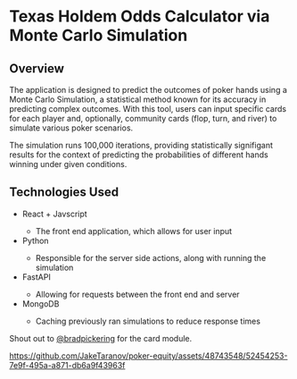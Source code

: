 # Texas Holdem Odds Calculator via Monte Carlo Simulation

## Overview
The application is designed to predict the outcomes of poker hands using a Monte Carlo Simulation, a statistical method known for its accuracy in predicting complex outcomes. With this tool, users can input specific cards for each player and, optionally, community cards (flop, turn, and river) to simulate various poker scenarios.

The simulation runs 100,000 iterations, providing statistically signifigant results for the context of predicting the probabilities of different hands winning under given conditions.

## Technologies Used
<ul>
  <li> React + Javscript </li>
    <ul>
      <li> The front end application, which allows for user input </li>
    </ul>
  <li> Python </li>
    <ul>
      <li> Responsible for the server side actions, along with running the simulation </li>
    </ul>
  <li> FastAPI </li>
    <ul>
      <li> Allowing for requests between the front end and server </li>
    </ul>
  <li >MongoDB </li>
    <ul>
      <li> Caching previously ran simulations to reduce response times </li>
    </ul>
</ul>

Shout out to [@bradpickering](https://github.com/bradpickering) for the card module.

https://github.com/JakeTaranov/poker-equity/assets/48743548/52454253-7e9f-495a-a871-db6a9f43963f



